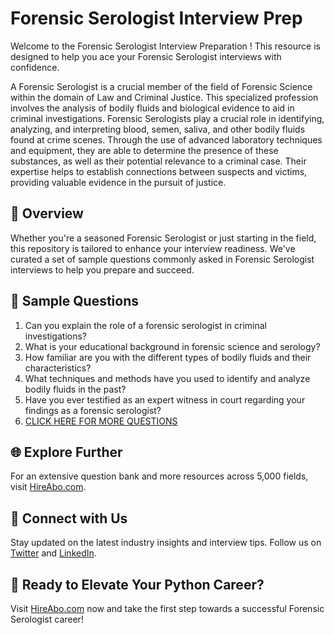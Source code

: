 # Forensic Serologist Interview Prep

Welcome to the Forensic Serologist Interview Preparation ! This resource is designed to help you ace your Forensic Serologist interviews with confidence.

A Forensic Serologist is a crucial member of the field of Forensic Science within the domain of Law and Criminal Justice. This specialized profession involves the analysis of bodily fluids and biological evidence to aid in criminal investigations. Forensic Serologists play a crucial role in identifying, analyzing, and interpreting blood, semen, saliva, and other bodily fluids found at crime scenes. Through the use of advanced laboratory techniques and equipment, they are able to determine the presence of these substances, as well as their potential relevance to a criminal case. Their expertise helps to establish connections between suspects and victims, providing valuable evidence in the pursuit of justice.

## 🚀 Overview

Whether you're a seasoned Forensic Serologist or just starting in the field, this repository is tailored to enhance your interview readiness. We've curated a set of sample questions commonly asked in Forensic Serologist interviews to help you prepare and succeed.

## 📝 Sample Questions

1. Can you explain the role of a forensic serologist in criminal investigations?
2. What is your educational background in forensic science and serology?
3. How familiar are you with the different types of bodily fluids and their characteristics?
4. What techniques and methods have you used to identify and analyze bodily fluids in the past?
5. Have you ever testified as an expert witness in court regarding your findings as a forensic serologist?
6. [CLICK HERE FOR MORE QUESTIONS](https://hireabo.com/job/9_4_15/Forensic%20Serologist)

## 🌐 Explore Further

For an extensive question bank and more resources across 5,000 fields, visit [HireAbo.com](https://www.hireabo.com).

## 📱 Connect with Us

Stay updated on the latest industry insights and interview tips. Follow us on [Twitter](https://twitter.com/hireabo) and [LinkedIn](https://www.linkedin.com/in/hire-abo-3609972a8/).

## 🚀 Ready to Elevate Your Python Career?

Visit [HireAbo.com](https://www.hireabo.com) now and take the first step towards a successful Forensic Serologist career!